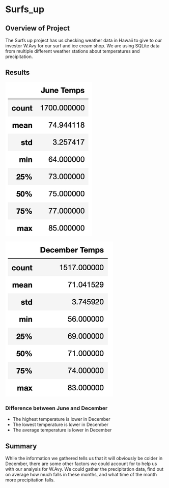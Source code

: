 # Surfs_up

## Overview of Project
The Surfs up project has us checking weather data in Hawaii to give to our investor W.Avy for our surf and ice cream shop. We are using SQLite data from multiple different weather stations about temperatures and precipitation.

## Results
![June_screenshot](June_screenshot.png)

![Dec_screenshot](Dec_screenshot.png)
### Difference between June and December
- The highest temperature is lower in December
- The lowest temperature is lower in December
- The average temperature is lower in December

## Summary
While the information we gathered tells us that it will obviously be colder in December, there are some other factors we could account for to help us with our analysis for W.Avy. We could gather the precipitation data, find out on average how much falls in these months, and what time of the month more precipitation falls.
